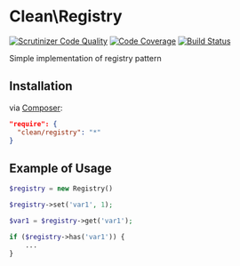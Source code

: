 # Clean\Registry

[![Scrutinizer Code Quality](https://scrutinizer-ci.com/g/clean/registry/badges/quality-score.png?b=master)](https://scrutinizer-ci.com/g/clean/registry/?branch=master)
[![Code Coverage](https://scrutinizer-ci.com/g/clean/registry/badges/coverage.png?b=master)](https://scrutinizer-ci.com/g/clean/registry/?branch=master)
[![Build Status](https://travis-ci.org/clean/registry.svg?branch=master)](https://travis-ci.org/clean/registry)

Simple implementation of registry pattern

## Installation

via [Composer](https://packagist.org/packages/clean/registry):

```json
"require": {
  "clean/registry": "*"
}
```

## Example of Usage

```php
$registry = new Registry()

$registry->set('var1', 1);

$var1 = $registry->get('var1');

if ($registry->has('var1')) {
    ...
}
```
